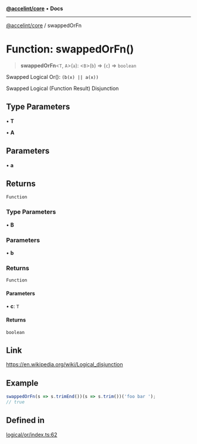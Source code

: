 [**@accelint/core**](../README.md) • **Docs**

***

[@accelint/core](../README.md) / swappedOrFn

# Function: swappedOrFn()

> **swappedOrFn**\<`T`, `A`\>(`a`): \<`B`\>(`b`) => (`c`) => `boolean`

Swapped Logical Or(): `(b(x) || a(x))`

Swapped Logical (Function Result) Disjunction

## Type Parameters

• **T**

• **A**

## Parameters

• **a**

## Returns

`Function`

### Type Parameters

• **B**

### Parameters

• **b**

### Returns

`Function`

#### Parameters

• **c**: `T`

#### Returns

`boolean`

## Link

https://en.wikipedia.org/wiki/Logical_disjunction

## Example

```ts
swappedOrFn(s => s.trimEnd())(s => s.trim())('foo bar ');
// true
```

## Defined in

[logical/or/index.ts:62](https://github.com/gohypergiant/standard-toolkit/blob/424b88fd48a5bcc02ed99ee27fd64cd73349aa30/packages/core/src/logical/or/index.ts#L62)
